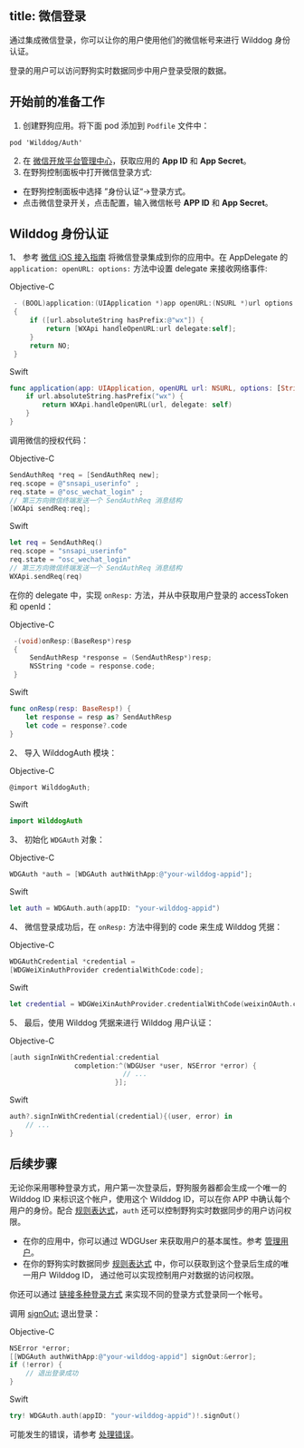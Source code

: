 title: 微信登录
---
通过集成微信登录，你可以让你的用户使用他们的微信帐号来进行 Wilddog 身份认证。

登录的用户可以访问野狗实时数据同步中用户登录受限的数据。

## 开始前的准备工作
1. 创建野狗应用。将下面 pod 添加到 `Podfile` 文件中：
```
pod 'Wilddog/Auth'
```
2. 在 [微信开放平台管理中心](https://open.weixin.qq.com/)，获取应用的 **App ID** 和 **App Secret**。
3. 在野狗控制面板中打开微信登录方式:
  * 在野狗控制面板中选择 ”身份认证“->登录方式。
  * 点击微信登录开关，点击配置，输入微信帐号 **APP ID** 和 **App Secret**。

## Wilddog 身份认证

1、 参考 [微信 iOS 接入指南](https://open.weixin.qq.com/cgi-bin/showdocument?action=dir_list&t=resource/res_list&verify=1&id=1417694084&token=202bb3157581f30a1fd92c713f9f9fc2356fc860&lang=zh_CN) 将微信登录集成到你的应用中。在 AppDelegate 的 `application: openURL: options:` 方法中设置 delegate 来接收网络事件:

Objective-C
```objectivec
 - (BOOL)application:(UIApplication *)app openURL:(NSURL *)url options:(NSDictionary<NSString *,id> *)options
 {
     if ([url.absoluteString hasPrefix:@"wx"]) {
         return [WXApi handleOpenURL:url delegate:self];
     }
     return NO;
 }
```

Swift
```swift
func application(app: UIApplication, openURL url: NSURL, options: [String : AnyObject]) -> Bool {
    if url.absoluteString.hasPrefix("wx") {
        return WXApi.handleOpenURL(url, delegate: self)
    }
}
```
调用微信的授权代码：

Objective-C
```objectivec
SendAuthReq *req = [SendAuthReq new];
req.scope = @"snsapi_userinfo" ;
req.state = @"osc_wechat_login" ;
// 第三方向微信终端发送一个 SendAuthReq 消息结构
[WXApi sendReq:req];
```

Swift
```swift
let req = SendAuthReq()
req.scope = "snsapi_userinfo"
req.state = "osc_wechat_login"
// 第三方向微信终端发送一个 SendAuthReq 消息结构
WXApi.sendReq(req)
```
在你的 delegate 中，实现 `onResp:` 方法，并从中获取用户登录的 accessToken 和 openId：

Objective-C
```objectivec
 -(void)onResp:(BaseResp*)resp
 {
     SendAuthResp *response = (SendAuthResp*)resp;
     NSString *code = response.code;
 }
```

Swift
```swift
func onResp(resp: BaseResp!) {
    let response = resp as? SendAuthResp
    let code = response?.code
}
```

2、 导入 WilddogAuth 模块：

Objective-C
```objectivec
@import WilddogAuth;
```
Swift
```swift
import WilddogAuth
```

3、 初始化 `WDGAuth` 对象：

Objective-C
```objectivec
WDGAuth *auth = [WDGAuth authWithApp:@"your-wilddog-appid"];
```
Swift
```swift
let auth = WDGAuth.auth(appID: "your-wilddog-appid")
```

4、 微信登录成功后，在 `onResp:` 方法中得到的 code 来生成 Wilddog 凭据：

Objective-C
```objectivec
WDGAuthCredential *credential = 
[WDGWeiXinAuthProvider credentialWithCode:code];
```
Swift
```swift
let credential = WDGWeiXinAuthProvider.credentialWithCode(weixinOAuth.code)
```

5、 最后，使用 Wilddog 凭据来进行 Wilddog 用户认证：

Objective-C
```objectivec
[auth signInWithCredential:credential
                completion:^(WDGUser *user, NSError *error) {
                            // ...
                          }];
```
Swift
```swift
auth?.signInWithCredential(credential){(user, error) in
    // ...
}
```

## 后续步骤

无论你采用哪种登录方式，用户第一次登录后，野狗服务器都会生成一个唯一的 Wilddog ID 来标识这个帐户，使用这个 Wilddog ID，可以在你 APP 中确认每个用户的身份。配合 [规则表达式](/guide/sync/rules/introduce.html)，`auth` 还可以控制野狗实时数据同步的用户访问权限。

* 在你的应用中，你可以通过 WDGUser 来获取用户的基本属性。参考 [管理用户](/guide/auth/ios/manageuser.html)。
* 在你的野狗实时数据同步 [规则表达式](/guide/sync/rules/introduce.html) 中，你可以获取到这个登录后生成的唯一用户 Wilddog ID， 通过他可以实现控制用户对数据的访问权限。

你还可以通过 [链接多种登录方式](/guide/auth/ios/link.html) 来实现不同的登录方式登录同一个帐号。

调用 [signOut:](/api/auth/ios.html#WDGAuth-Methods#-signOut:) 退出登录：

Objective-C
```objectivec
NSError *error;
[[WDGAuth authWithApp:@"your-wilddog-appid"] signOut:&error];
if (!error) {
    // 退出登录成功
}

```
Swift
```swift
try! WDGAuth.auth(appID: "your-wilddog-appid")!.signOut()

```
可能发生的错误，请参考 [处理错误](/guide/auth/ios/errorcode.html)。